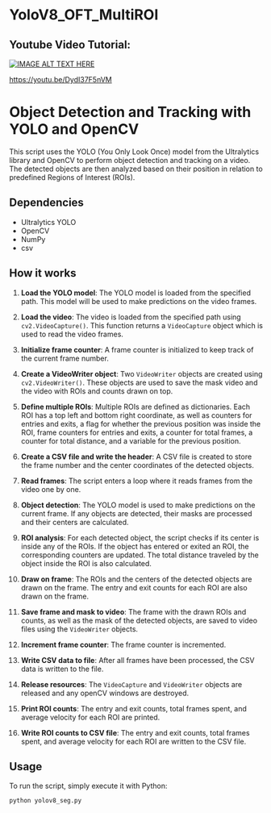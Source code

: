 # YoloV8_OFT_MultiROI

## Youtube Video Tutorial:
[![IMAGE ALT TEXT HERE](https://i9.ytimg.com/vi/DydI37F5nVM/mq1.jpg?sqp=CNzbvbIG-oaymwEmCMACELQB8quKqQMa8AEB-AHUBoAC4AOKAgwIABABGH8gEygfMA8=&rs=AOn4CLCV0SwmpztYASiPV1y7nti-o1h9rQ)](https://youtu.be/DydI37F5nVM)

https://youtu.be/DydI37F5nVM

# Object Detection and Tracking with YOLO and OpenCV

This script uses the YOLO (You Only Look Once) model from the Ultralytics library and OpenCV to perform object detection and tracking on a video. The detected objects are then analyzed based on their position in relation to predefined Regions of Interest (ROIs).

## Dependencies

- Ultralytics YOLO
- OpenCV
- NumPy
- csv

## How it works

1. **Load the YOLO model**: The YOLO model is loaded from the specified path. This model will be used to make predictions on the video frames.

2. **Load the video**: The video is loaded from the specified path using `cv2.VideoCapture()`. This function returns a `VideoCapture` object which is used to read the video frames.

3. **Initialize frame counter**: A frame counter is initialized to keep track of the current frame number.

4. **Create a VideoWriter object**: Two `VideoWriter` objects are created using `cv2.VideoWriter()`. These objects are used to save the mask video and the video with ROIs and counts drawn on top.

5. **Define multiple ROIs**: Multiple ROIs are defined as dictionaries. Each ROI has a top left and bottom right coordinate, as well as counters for entries and exits, a flag for whether the previous position was inside the ROI, frame counters for entries and exits, a counter for total frames, a counter for total distance, and a variable for the previous position.

6. **Create a CSV file and write the header**: A CSV file is created to store the frame number and the center coordinates of the detected objects.

7. **Read frames**: The script enters a loop where it reads frames from the video one by one.

8. **Object detection**: The YOLO model is used to make predictions on the current frame. If any objects are detected, their masks are processed and their centers are calculated.

9. **ROI analysis**: For each detected object, the script checks if its center is inside any of the ROIs. If the object has entered or exited an ROI, the corresponding counters are updated. The total distance traveled by the object inside the ROI is also calculated.

10. **Draw on frame**: The ROIs and the centers of the detected objects are drawn on the frame. The entry and exit counts for each ROI are also drawn on the frame.

11. **Save frame and mask to video**: The frame with the drawn ROIs and counts, as well as the mask of the detected objects, are saved to video files using the `VideoWriter` objects.

12. **Increment frame counter**: The frame counter is incremented.

13. **Write CSV data to file**: After all frames have been processed, the CSV data is written to the file.

14. **Release resources**: The `VideoCapture` and `VideoWriter` objects are released and any openCV windows are destroyed.

15. **Print ROI counts**: The entry and exit counts, total frames spent, and average velocity for each ROI are printed.

16. **Write ROI counts to CSV file**: The entry and exit counts, total frames spent, and average velocity for each ROI are written to the CSV file.

## Usage

To run the script, simply execute it with Python:

```bash
python yolov8_seg.py
